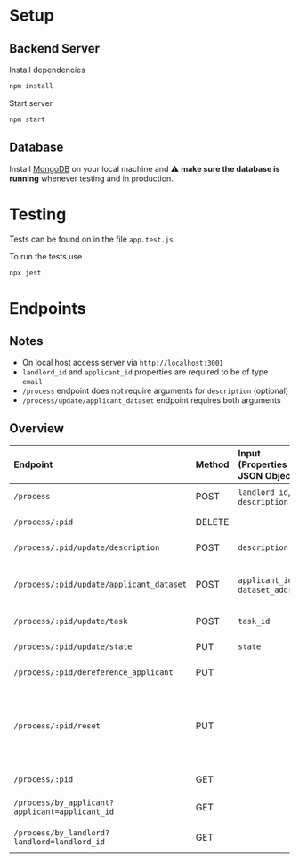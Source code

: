 # Setup

## Backend Server

Install dependencies
```bash
npm install
```

Start server
```bash
npm start
```
## Database

Install [MongoDB](https://www.mongodb.com/docs/manual/administration/install-community/) on your local machine and ⚠️ **make sure the database is running** whenever testing and in production.

# Testing

Tests can be found on in the file `app.test.js`.

To run the tests use
```bash
npx jest
```

# Endpoints

## Notes
- On local host access server via `http://localhost:3001`
- `landlord_id` and `applicant_id` properties are required to be of type `email`
- `/process` endpoint does not require arguments for `description` (optional) 
- `/process/update/applicant_dataset` endpoint requires both arguments
## Overview

| Endpoint    | Method      | Input (Properties in JSON Object) | Output (Status Code)  | Output (JSON Object) | Description     |
| :---        |    :---   |    :---   |    :---   |     :---   |          :--- |
| `/process`      | POST      | `landlord_id`, `description` | 200; 500  |`process object`| create process; set state == 1 |
| `/process/:pid`      | DELETE       |    | 200; 404  || delete process  |
| `/process/:pid/update/description`     | POST       | `description`   | 200; 500    |`process object`| update description   |
| `/process/:pid/update/applicant_dataset`      | POST       | `applicant_id`, `dataset_address`| 200; 500    |`process object`  | update applicant_id and dataset_address; set state == 2   |
| `/process/:pid/update/task`      | POST       | `task_id`   | 200; 500    |`process object` | update task_id; set state == 3  |
| `/process/:pid/update/state`     | PUT       | `state`   | 200; 500    |`process object`| update state   |
| `/process/:pid/dereference_applicant`     | PUT       |  | 200; 500    |`process object`| dereference applicant  |
| `/process/:pid/reset`     | PUT       | | 200; 500    |`process object`| reset process to initial state: set state == 1; set applicant_id == ""; set dataset_address == "" |
| `/process/:pid`     | GET       |    | 200; 400    |`process object`  | get process by process_id    |
| `/process/by_applicant?applicant=applicant_id`     | GET      |    | 200; 400    |`list of process objects`     | get processes by applicant_id   |
| `/process/by_landlord?landlord=landlord_id`     | GET       |    | 200; 400    |`list of process objects`   | get processes by landlord_id    |
